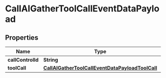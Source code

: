 

# CallAIGatherToolCallEventDataPayload


## Properties

| Name | Type | Description | Notes |
|------------ | ------------- | ------------- | -------------|
|**callControlId** | **String** |  |  |
|**toolCall** | [**CallAIGatherToolCallEventDataPayloadToolCall**](CallAIGatherToolCallEventDataPayloadToolCall.md) |  |  |



